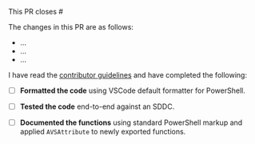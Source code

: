 This PR closes #

The changes in this PR are as follows:

* ...
* ...
* ...

I have read the [contributor guidelines](CONTRIBUTING.md) and have completed the following:

* [ ] **Formatted the code** using VSCode default formatter for PowerShell.
* [ ] **Tested the code** end-to-end against an SDDC.
* [ ] **Documented the functions** using standard PowerShell markup and applied `AVSAttribute` to newly exported functions.

